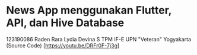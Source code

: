 # News App menggunakan Flutter, API, dan Hive Database
123190086
Raden Rara Lydia Devina S
TPM IF-E
UPN "Veteran" Yogyakarta
(Source Code) [https://youtu.be/DRFr0F-7j3g]



